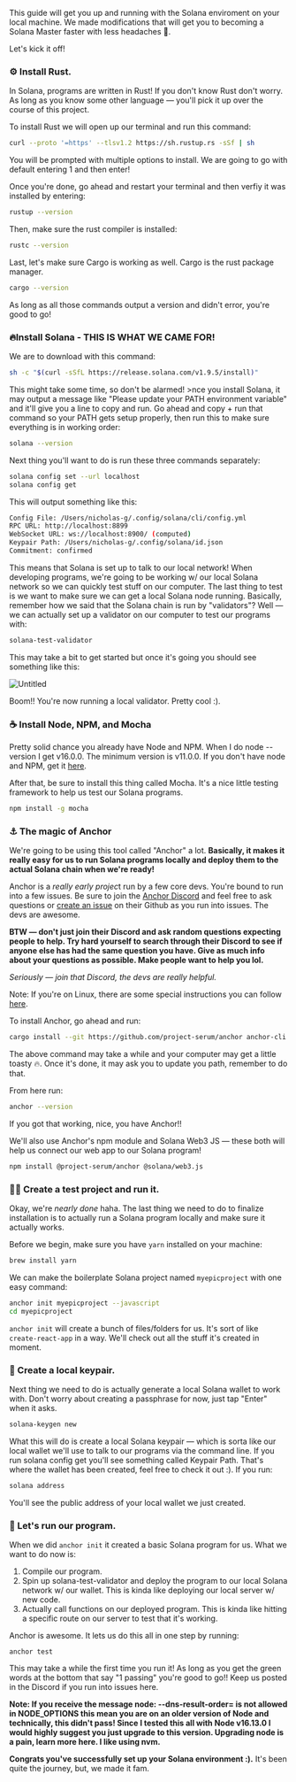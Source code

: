 This guide will get you up and running with the Solana enviroment on your local machine. We made modifications that will get you to becoming a Solana Master faster with less headaches 🙂.

Let's kick it off!

### ⚙️ Install Rust.

In Solana, programs are written in Rust! If you don't know Rust don't worry. As long as you know some other language — you'll pick it up over the course of this project.

To install Rust we will open up our terminal and run this command:

```bash
curl --proto '=https' --tlsv1.2 https://sh.rustup.rs -sSf | sh
```

You will be prompted with multiple options to install. We are going to go with default entering 1 and then enter!

Once you're done, go ahead and restart your terminal and then verfiy it was installed by entering:

```bash
rustup --version
```

Then, make sure the rust compiler is installed:

```bash
rustc --version
```

Last, let's make sure Cargo is working as well. Cargo is the rust package manager.

```bash
cargo --version
```

As long as all those commands output a version and didn't error, you're good to go!

### 🔥Install Solana - THIS IS WHAT WE CAME FOR!

We are to download with this command:

```bash
sh -c "$(curl -sSfL https://release.solana.com/v1.9.5/install)"
```

This might take some time, so don't be alarmed! >nce you install Solana, it may output a message like "Please update your PATH environment variable" and it'll give you a line to copy and run. Go ahead and copy + run that command so your PATH gets setup properly, then run this to make sure everything is in working order:

```bash
solana --version
```

Next thing you'll want to do is run these three commands separately:

```bash
solana config set --url localhost
solana config get
```

This will output something like this:

```bash
Config File: /Users/nicholas-g/.config/solana/cli/config.yml
RPC URL: http://localhost:8899
WebSocket URL: ws://localhost:8900/ (computed)
Keypair Path: /Users/nicholas-g/.config/solana/id.json
Commitment: confirmed
```

This means that Solana is set up to talk to our local network! When developing programs, we're going to be working w/ our local Solana network so we can quickly test stuff on our computer.
The last thing to test is we want to make sure we can get a local Solana node running. Basically, remember how we said that the Solana chain is run by "validators"? Well — we can actually set up a validator on our computer to test our programs with:

```bash
solana-test-validator
```

This may take a bit to get started but once it's going you should see something like this:

![Untitled](https://i.imgur.com/FUjRage.jpg)

Boom!! You're now running a local validator. Pretty cool :).

### ☕️ Install Node, NPM, and Mocha

Pretty solid chance you already have Node and NPM. When I do node --version I get v16.0.0. The minimum version is v11.0.0. If you don't have node and NPM, get it [here](https://nodejs.org/en/download/).

After that, be sure to install this thing called Mocha. It's a nice little testing framework to help us test our Solana programs.

```bash
npm install -g mocha
```

### ⚓️ The magic of Anchor

We're going to be using this tool called "Anchor" a lot. **Basically, it makes it really easy for us to run Solana programs locally and deploy them to the actual Solana chain when we're ready!**

Anchor is a *really early projec*t run by a few core devs. You're bound to run into a few issues. Be sure to join the [Anchor Discord](https://discord.gg/8HwmBtt2ss) and feel free to ask questions or [create an issue](https://github.com/project-serum/anchor/issues) on their Github as you run into issues. The devs are awesome. 

**BTW — don't just join their Discord and ask random questions expecting people to help. Try hard yourself to search through their Discord to see if anyone else has had the same question you have. Give as much info about your questions as possible. Make people want to help you lol.**

_Seriously — join that Discord, the devs are really helpful._

Note: If you're on Linux, there are some special instructions you can follow [here](https://project-serum.github.io/anchor/getting-started/installation.html#install-anchor). 

To install Anchor, go ahead and run:

```bash
cargo install --git https://github.com/project-serum/anchor anchor-cli --locked
```

The above command may take a while and your computer may get a little toasty 🔥. Once it's done, it may ask you to update you path, remember to do that.

From here run:

```bash
anchor --version
```

If you got that working, nice, you have Anchor!!

We'll also use Anchor's npm module and Solana Web3 JS — these both will help us connect our web app to our Solana program!

```bash
npm install @project-serum/anchor @solana/web3.js
```

### 🏃‍♂️ Create a test project and run it.

Okay, we're _nearly done_ haha. The last thing we need to do to finalize installation is to actually run a Solana program
locally and make sure it actually works.

Before we begin, make sure you have `yarn` installed on your machine:

```bash
brew install yarn
```

We can make the boilerplate Solana project named `myepicproject` with one easy command:

```bash
anchor init myepicproject --javascript
cd myepicproject
```

`anchor init` will create a bunch of files/folders for us. It's sort of like `create-react-app` in a way. We'll check out all the stuff it's created in moment.

### 🔑 Create a local keypair.

Next thing we need to do is actually generate a local Solana wallet to work with. Don't worry about creating a passphrase for now, just tap "Enter" when it asks.

```bash
solana-keygen new 
```

What this will do is create a local Solana keypair — which is sorta like our local wallet we'll use to talk to our programs via the command line. If you run solana config get you'll see something called Keypair Path. That's where the wallet has been created, feel free to check it out :).
If you run:

```bash
solana address 
```

You'll see the public address of your local wallet we just created.

### 🥳 Let's run our program.

When we did ```anchor init``` it created a basic Solana program for us. What we want to do now is:
1. Compile our program.
2. Spin up solana-test-validator and deploy the program to our local Solana network w/ our wallet. This is kinda like deploying our local server w/ new code.
3. Actually call functions on our deployed program. This is kinda like hitting a specific route on our server to test that it's working.

Anchor is awesome. It lets us do this all in one step by running:

```
anchor test
```

This may take a while the first time you run it! As long as you get the green words at the bottom that say "1 passing" you're good to go!! Keep us posted in the Discord if you run into issues here.

**Note: If you receive the message node: --dns-result-order= is not allowed in NODE_OPTIONS this mean you are on an older version of Node and technically, this didn't pass! Since I tested this all with Node v16.13.0 I would highly suggest you just upgrade to this version. Upgrading node is a pain, learn more here. I like using nvm.**

**Congrats you've successfully set up your Solana environment :).** It's been quite the journey, but, we made it fam.
